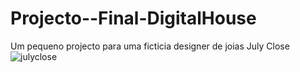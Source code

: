 # Projecto--Final-DigitalHouse
Um pequeno projecto para uma ficticia designer de joias July Close
![julyclose](https://user-images.githubusercontent.com/53894735/75639836-f2cf1800-5c32-11ea-8101-fe2c278fbece.png)
